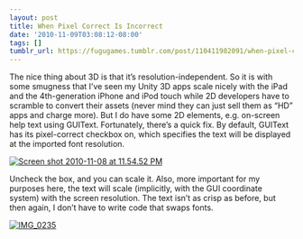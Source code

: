 ```yaml
---
layout: post
title: When Pixel Correct Is Incorrect
date: '2010-11-09T03:08:12-08:00'
tags: []
tumblr_url: https://fugugames.tumblr.com/post/110411982091/when-pixel-correct-is-incorrect
---
```

The nice thing about 3D is that it’s resolution-independent. So it is with some smugness that I’ve seen my Unity 3D apps scale nicely with the iPad and the 4th-generation iPhone and iPod touch while 2D developers have to scramble to convert their assets (never mind they can just sell them as “HD” apps and charge more). But I do have some 2D elements, e.g. on-screen help text using GUIText. Fortunately, there’s a quick fix. By default, GUIText has its pixel-correct checkbox on, which specifies the text will be displayed at the imported font resolution.

[![](http://itshardtofondlepenguins.com/wp-content/uploads/2010/11/Screen-shot-2010-11-08-at-11.54.52-PM.png "Screen shot 2010-11-08 at 11.54.52 PM")](http://itshardtofondlepenguins.com/wp-content/uploads/2010/11/Screen-shot-2010-11-08-at-11.54.52-PM.png)

Uncheck the box, and you can scale it. Also, more important for my purposes here, the text will scale (implicitly, with the GUI coordinate system) with the screen resolution. The text isn’t as crisp as before, but then again, I don’t have to write code that swaps fonts.

[![](http://itshardtofondlepenguins.com/wp-content/uploads/2010/11/IMG_0235.png "IMG\_0235")](http://itshardtofondlepenguins.com/wp-content/uploads/2010/11/IMG_0235.png)

